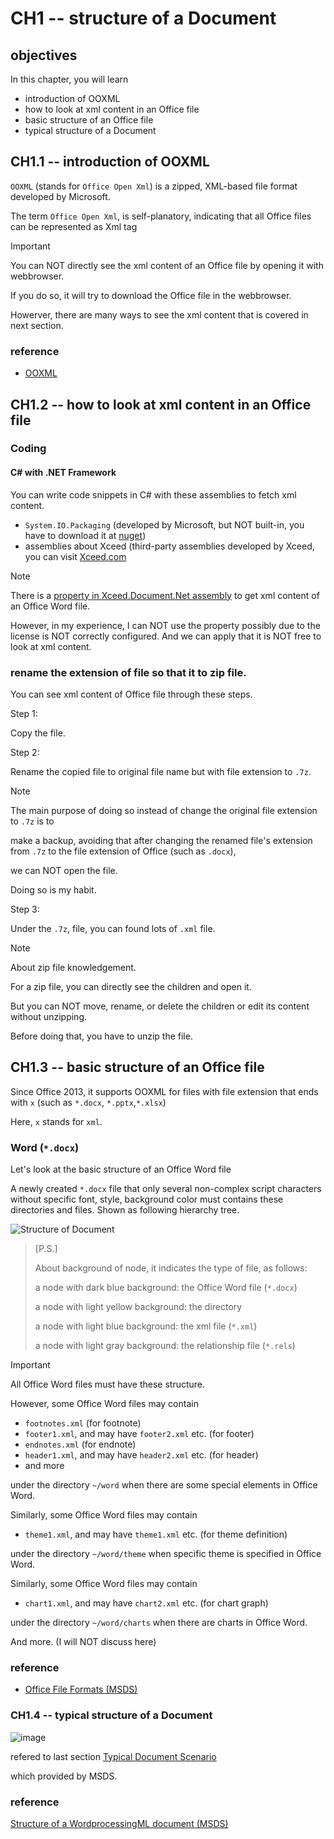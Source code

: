 # CH1 -- structure of a Document
## objectives
In this chapter, you will learn 

+ introduction of OOXML
+ how to look at xml content in an Office file
+ basic structure of an Office file
+ typical structure of a Document

## CH1.1 -- introduction of OOXML
`OOXML` (stands for `Office Open Xml`) is a zipped, XML-based file format developed by Microsoft.

The term `Office Open Xml`, is self-planatory, indicating that all Office files can be represented as Xml tag 

> [!IMPORTANT]
> You can NOT directly see the xml content of an Office file by opening it with webbrowser.
>
> If you do so, it will try to download the Office file in the webbrowser.
>
> Howerver, there are many ways to see the xml content that is covered in next section.

### reference
+ [OOXML](https://en.wikipedia.org/wiki/Office_Open_XML)

## CH1.2 -- how to look at xml content in an Office file
### Coding
#### C# with .NET Framework
You can write code snippets in C# with these assemblies to fetch xml content.

+ `System.IO.Packaging` (developed by Microsoft, but NOT built-in, you have to download it at [nuget](https://www.nuget.org/packages/System.IO.Packaging/10.0.0-preview.3.25171.5))
+ assemblies about Xceed (third-party assemblies developed by Xceed, you can visit [Xceed.com](https://xceed.com/)

> [!NOTE]
> There is a [property in Xceed.Document.Net assembly](https://doc.xceed.com/xceed-document-libraries-for-net/Xceed.Document.NET~Xceed.Document.NET.DocumentElement~Xml.html) to get xml content of an Office Word file.
>
> However, in my experience, I can NOT use the property possibly due to the license is NOT correctly configured. And we can apply that it is NOT free to look at xml content.

### rename the extension of file so that it to zip file.
You can see xml content of Office file through these steps.

Step 1:

Copy the file.

Step 2:

Rename the copied file to original file name but with file extension to `.7z`.

> [!NOTE]
> The main purpose of doing so instead of change the original file extension to `.7z` is to
>
> make a backup, avoiding that after changing the renamed file's extension from `.7z` to the file extension of Office (such as `.docx`),
>
> we can NOT open the file.
>
> Doing so is my habit.

Step 3:

Under the `.7z`, file, you can found lots of `.xml` file.

> [!NOTE]
> About zip file knowledgement.
>
> For a zip file, you can directly see the children and open it.
>
> But you can NOT move, rename, or delete the children or edit its content without unzipping.
>
> Before doing that, you have to unzip the file.

## CH1.3 -- basic structure of an Office file
Since Office 2013, it supports OOXML for files with file extension that ends with `x` (such as `*.docx`, `*.pptx`,`*.xlsx`)

Here, `x` stands for `xml`.

### Word (`*.docx`)
Let's look at the basic structure of an Office Word file

A newly created `*.docx` file that only several non-complex script characters without specific font, style, background color must contains these directories and files. Shown as following hierarchy tree.

![Structure of Document](https://github.com/user-attachments/assets/a897da80-eb62-429b-8547-ee2568c226da)

> [P.S.]
> 
> About background of node, it indicates the type of file, as follows:
> 
> a node with dark blue background: the Office Word file (`*.docx`)
> 
> a node with light yellow background: the directory
>
> a node with light blue background: the xml file (`*.xml`)
> 
> a node with light gray background: the relationship file (`*.rels`)

> [!IMPORTANT]
> All Office Word files must have these structure.
>
> However, some Office Word files may contain
>
> + `footnotes.xml` (for footnote)
> + `footer1.xml`, and may have `footer2.xml` etc. (for footer)
> + `endnotes.xml` (for endnote)
> + `header1.xml`, and may have `header2.xml` etc. (for header)
> + and more
>
> under the directory `~/word` when there are some special elements in Office Word.
>
> Similarly, some Office Word files may contain
>
> + `theme1.xml`, and may have `theme1.xml` etc. (for theme definition)
>
> under the directory `~/word/theme` when specific theme is specified in Office Word.
>
> Similarly, some Office Word files may contain
>
> + `chart1.xml`, and may have `chart2.xml` etc. (for chart graph)
>   
> under the directory `~/word/charts` when there are charts in Office Word.
>
> And more. (I will NOT discuss here)

### reference
+ [Office File Formats (MSDS)](https://learn.microsoft.com/en-us/openspecs/office_file_formats/ms-offfflp/8aea05e3-8c1e-4a9a-9614-31f71e679456)

### CH1.4 -- typical structure of a Document
![image](https://github.com/user-attachments/assets/08332380-e0b7-4a88-8d11-0abcce1a44b2)

refered to last section [Typical Document Scenario](https://learn.microsoft.com/en-us/office/open-xml/word/structure-of-a-wordprocessingml-document?tabs=cs#typical-document-scenario)

which provided by MSDS.

### reference
[Structure of a WordprocessingML document (MSDS)](https://learn.microsoft.com/en-us/office/open-xml/word/structure-of-a-wordprocessingml-document?tabs=cs)
